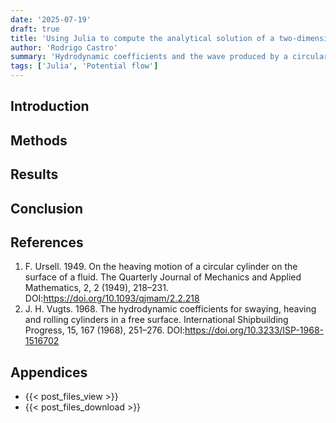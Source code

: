 ```yaml
---
date: '2025-07-19'
draft: true
title: 'Using Julia to compute the analytical solution of a two-dimensional potential flow with free-surface'
author: 'Rodrigo Castro'
summary: 'Hydrodynamic coefficients and the wave produced by a circular cylinder oscilating in heave are obtained by evaluation of analytical expressions. Experimental data is also presented for validation.'
tags: ['Julia', 'Potential flow']
---
```


## Introduction


## Methods


## Results


## Conclusion


## References
1. F. Ursell. 1949. On the heaving motion of a circular cylinder on the surface of a fluid. The Quarterly Journal of Mechanics and Applied Mathematics, 2, 2 (1949), 218–231. DOI:https://doi.org/10.1093/qjmam/2.2.218
2. J. H. Vugts. 1968. The hydrodynamic coefficients for swaying, heaving and rolling cylinders in a free surface. International Shipbuilding Progress, 15, 167 (1968), 251–276. DOI:https://doi.org/10.3233/ISP-1968-1516702


## Appendices
* {{< post_files_view >}}
* {{< post_files_download >}}

<!--Links-->
[Julia]: https://julialang.org/
[Julia_Plots]: https://docs.juliaplots.org/
[Julia_Integrals]: https://docs.sciml.ai/Integrals/
